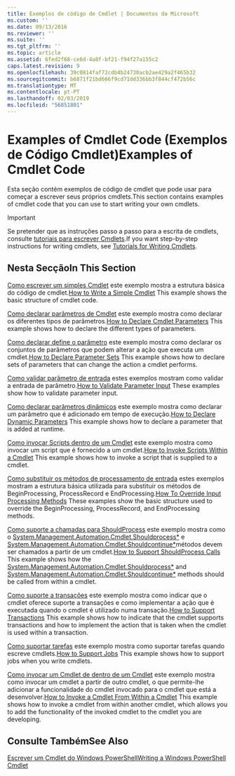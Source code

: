 ```yaml
---
title: Exemplos de código de Cmdlet | Documentos da Microsoft
ms.custom: ''
ms.date: 09/13/2016
ms.reviewer: ''
ms.suite: ''
ms.tgt_pltfrm: ''
ms.topic: article
ms.assetid: 6fed2f68-ce6d-4a8f-bf21-f94f27a155c2
caps.latest.revision: 9
ms.openlocfilehash: 39c0814faf72cdb4b24730acb2ae429a2f465b32
ms.sourcegitcommit: b6871f21bd666f9cd71dd336bb3f844cf472b56c
ms.translationtype: MT
ms.contentlocale: pt-PT
ms.lasthandoff: 02/03/2019
ms.locfileid: "56851801"
---
```

# <a name="examples-of-cmdlet-code"></a><span data-ttu-id="926dd-102">Examples of Cmdlet Code (Exemplos de Código Cmdlet)</span><span class="sxs-lookup"><span data-stu-id="926dd-102">Examples of Cmdlet Code</span></span>

<span data-ttu-id="926dd-103">Esta seção contém exemplos de código de cmdlet que pode usar para começar a escrever seus próprios cmdlets.</span><span class="sxs-lookup"><span data-stu-id="926dd-103">This section contains examples of cmdlet code that you can use to start writing your own cmdlets.</span></span>

> [!IMPORTANT]
> <span data-ttu-id="926dd-104">Se pretender que as instruções passo a passo para a escrita de cmdlets, consulte [tutoriais para escrever Cmdlets](./tutorials-for-writing-cmdlets.md).</span><span class="sxs-lookup"><span data-stu-id="926dd-104">If you want step-by-step instructions for writing cmdlets, see [Tutorials for Writing Cmdlets](./tutorials-for-writing-cmdlets.md).</span></span>

## <a name="in-this-section"></a><span data-ttu-id="926dd-105">Nesta Secção</span><span class="sxs-lookup"><span data-stu-id="926dd-105">In This Section</span></span>

<span data-ttu-id="926dd-106">[Como escrever um simples Cmdlet](./how-to-write-a-simple-cmdlet.md) este exemplo mostra a estrutura básica do código de cmdlet.</span><span class="sxs-lookup"><span data-stu-id="926dd-106">[How to Write a Simple Cmdlet](./how-to-write-a-simple-cmdlet.md) This example shows the basic structure of cmdlet code.</span></span>

<span data-ttu-id="926dd-107">[Como declarar parâmetros de Cmdlet](./how-to-declare-cmdlet-parameters.md) este exemplo mostra como declarar os diferentes tipos de parâmetros.</span><span class="sxs-lookup"><span data-stu-id="926dd-107">[How to Declare Cmdlet Parameters](./how-to-declare-cmdlet-parameters.md) This example shows how to declare the different types of parameters.</span></span>

<span data-ttu-id="926dd-108">[Como declarar define o parâmetro](./how-to-declare-parameter-sets.md) este exemplo mostra como declarar os conjuntos de parâmetros que podem alterar a ação que executa um cmdlet.</span><span class="sxs-lookup"><span data-stu-id="926dd-108">[How to Declare Parameter Sets](./how-to-declare-parameter-sets.md) This example shows how to declare sets of parameters that can change the action a cmdlet performs.</span></span>

<span data-ttu-id="926dd-109">[Como validar parâmetro de entrada](./how-to-validate-parameter-input.md) estes exemplos mostram como validar a entrada de parâmetro.</span><span class="sxs-lookup"><span data-stu-id="926dd-109">[How to Validate Parameter Input](./how-to-validate-parameter-input.md) These examples show how to validate parameter input.</span></span>

<span data-ttu-id="926dd-110">[Como declarar parâmetros dinâmicos](./how-to-declare-dynamic-parameters.md) este exemplo mostra como declarar um parâmetro que é adicionado em tempo de execução.</span><span class="sxs-lookup"><span data-stu-id="926dd-110">[How to Declare Dynamic Parameters](./how-to-declare-dynamic-parameters.md) This example shows how to declare a parameter that is added at runtime.</span></span>

<span data-ttu-id="926dd-111">[Como invocar Scripts dentro de um Cmdlet](./how-to-invoke-scripts-within-a-cmdlet.md) este exemplo mostra como invocar um script que é fornecido a um cmdlet.</span><span class="sxs-lookup"><span data-stu-id="926dd-111">[How to Invoke Scripts Within a Cmdlet](./how-to-invoke-scripts-within-a-cmdlet.md) This example shows how to invoke a script that is supplied to a cmdlet.</span></span>

<span data-ttu-id="926dd-112">[Como substituir os métodos de processamento de entrada](./how-to-override-input-processing-methods.md) estes exemplos mostram a estrutura básica utilizada para substituir os métodos de BeginProcessing, ProcessRecord e EndProcessing.</span><span class="sxs-lookup"><span data-stu-id="926dd-112">[How To Override Input Processing Methods](./how-to-override-input-processing-methods.md) These examples show the basic structure used to override the BeginProcessing, ProcessRecord, and EndProcessing methods.</span></span>

<span data-ttu-id="926dd-113">[Como suporte a chamadas para ShouldProcess](./how-to-request-confirmations.md) este exemplo mostra como o [System.Management.Automation.Cmdlet.Shouldprocess\*](/dotnet/api/System.Management.Automation.Cmdlet.ShouldProcess) e [System.Management.Automation.Cmdlet.Shouldcontinue\*](/dotnet/api/System.Management.Automation.Cmdlet.ShouldContinue)métodos devem ser chamados a partir de um cmdlet.</span><span class="sxs-lookup"><span data-stu-id="926dd-113">[How to Support ShouldProcess Calls](./how-to-request-confirmations.md) This example shows how the [System.Management.Automation.Cmdlet.Shouldprocess\*](/dotnet/api/System.Management.Automation.Cmdlet.ShouldProcess) and [System.Management.Automation.Cmdlet.Shouldcontinue\*](/dotnet/api/System.Management.Automation.Cmdlet.ShouldContinue) methods should be called from within a cmdlet.</span></span>

<span data-ttu-id="926dd-114">[Como suporte a transações](./how-to-support-transactions.md) este exemplo mostra como indicar que o cmdlet oferece suporte a transações e como implementar a ação que é executada quando o cmdlet é utilizado numa transação.</span><span class="sxs-lookup"><span data-stu-id="926dd-114">[How to Support Transactions](./how-to-support-transactions.md) This example shows how to indicate that the cmdlet supports transactions and how to implement the action that is taken when the cmdlet is used within a transaction.</span></span>

<span data-ttu-id="926dd-115">[Como suportar tarefas](./how-to-support-jobs.md) este exemplo mostra como suportar tarefas quando escreve cmdlets.</span><span class="sxs-lookup"><span data-stu-id="926dd-115">[How to Support Jobs](./how-to-support-jobs.md) This example shows how to support jobs when you write cmdlets.</span></span>

<span data-ttu-id="926dd-116">[Como invocar um Cmdlet de dentro de um Cmdlet](./how-to-invoke-a-cmdlet-from-within-a-cmdlet.md) este exemplo mostra como invocar um cmdlet a partir de outro cmdlet, o que permite-lhe adicionar a funcionalidade do cmdlet invocado para o cmdlet que está a desenvolver.</span><span class="sxs-lookup"><span data-stu-id="926dd-116">[How to Invoke a Cmdlet From Within a Cmdlet](./how-to-invoke-a-cmdlet-from-within-a-cmdlet.md) This example shows how to invoke a cmdlet from within another cmdlet, which allows you to add the functionality of the invoked cmdlet to the cmdlet you are developing.</span></span>

## <a name="see-also"></a><span data-ttu-id="926dd-117">Consulte Também</span><span class="sxs-lookup"><span data-stu-id="926dd-117">See Also</span></span>

[<span data-ttu-id="926dd-118">Escrever um Cmdlet do Windows PowerShell</span><span class="sxs-lookup"><span data-stu-id="926dd-118">Writing a Windows PowerShell Cmdlet</span></span>](./writing-a-windows-powershell-cmdlet.md)
